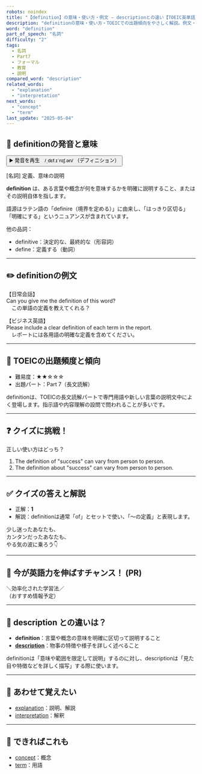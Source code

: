 ```yaml
---
robots: noindex
title: "【definition】の意味・使い方・例文 ― descriptionとの違い【TOEIC英単語】"
description: "definitionの意味・使い方・TOEICでの出題傾向をやさしく解説。例文・クイズ付きでdescriptionとの違いもわかりやすく学べます。"
word: "definition"
part_of_speech: "名詞"
difficulty: "2"
tags:
  - 名詞
  - Part7
  - フォーマル
  - 教育
  - 説明
compared_word: "description"
related_words:
  - "explanation"
  - "interpretation"
next_words:
  - "concept"
  - "term"
last_update: "2025-05-04"
---
```


## 🔰 definitionの発音と意味

<button class="play-audio" onclick="playTTS('definition')">
  <span class="play-audio-main">
    ▶️ 発音を再生　/ˌdɛf.ɪˈnɪʃ.ən/
  </span>
  <span class="play-audio-sub">
    （デフィニション）
  </span>
</button>

[名詞] 定義、意味の説明

**definition** は、ある言葉や概念が何を意味するかを明確に説明すること、またはその説明自体を指します。

語源はラテン語の「definire（境界を定める）」に由来し、「はっきり区切る」「明確にする」というニュアンスが含まれています。

他の品詞：  
- definitive：決定的な、最終的な（形容詞）
- define：定義する（動詞）

---

## ✏️ definitionの例文

【日常会話】  
Can you give me the definition of this word?  
　この単語の定義を教えてくれる？

【ビジネス英語】  
Please include a clear definition of each term in the report.  
　レポートには各用語の明確な定義を含めてください。

---

## 🎯 TOEICの出題頻度と傾向

- 難易度：★★☆☆☆
- 出題パート：Part 7（長文読解）

definitionは、TOEICの長文読解パートで専門用語や新しい言葉の説明文中によく登場します。指示語や内容理解の設問で問われることが多いです。

---

## ❓ クイズに挑戦！

正しい使い方はどっち？

1. The definition of "success" can vary from person to person.  
2. The definition about "success" can vary from person to person.

---

## ✅ クイズの答えと解説

- 正解：**1**
- 解説：definitionは通常「of」とセットで使い、「～の定義」と表現します。

少し迷ったあなたも、  
カンタンだったあなたも、  
やる気の波に乗ろう👇️

---

## 🚀 今が英語力を伸ばすチャンス！ (PR)

<div class="info-center">
＼効率化された学習法／<br>  
（おすすめ情報予定）
</div>

---

## 🤔  description との違いは？

- **definition**：言葉や概念の意味を明確に区切って説明すること
- **[description](/description)**：物事の特徴や様子を詳しく述べること

definitionは「意味や範囲を限定して説明」するのに対し、descriptionは「見た目や特徴などを詳しく描写」する際に使います。

---

## 🧩 あわせて覚えたい

- [explanation](/explanation)：説明、解説
- [interpretation](/interpretation)：解釈

---

## 📖 できればこれも

- [concept](/concept)：概念
- [term](/term)：用語

<!-- cvid: aid37_bid40 -->
